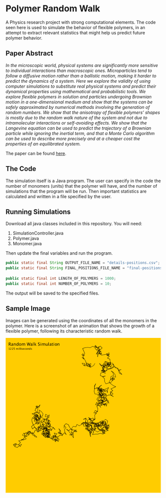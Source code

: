# Polymer Random Walk

A Physics research project with strong computational elements. The code seen here is used to simulate the behavior of flexible polymers, in an attempt to extract relevant statistics that might help us predict future polymer behavior.

## Paper Abstract

*In the microscopic world, physical systems are significantly more sensitive to individual interactions than macroscopic ones. Microparticles tend to follow a diffusive motion rather than a ballistic motion, making it harder to predict the dynamics of a system. Here we explore the validity of using computer simulations to substitute real physical systems and predict their dynamical properties using mathematical and probabilistic tools. We explore flexible polymers in solution and particles undergoing Brownian motion in a one-dimensional medium and show that the systems can be safely approximated by numerical methods involving the generation of random numbers. We show that the anisotropy of flexible polymers’ shapes is mostly due to the random walk nature of the system and not due to intramolecular interactions or self-avoiding effects. We show that the Langevine equation can be used to predict the trajectory of a Brownian particle while ignoring the inertial term, and that a Monte Carlo algorithm can be used to describe more precisely and at a cheaper cost the properties of an equilibrated system.*

The paper can be found [here](https://guillonapa.github.io/pages/pdf-views/random-walks.png).

## The Code

The simulation itself is a Java program. The user can specify in the code the number of monomers (units) that the polymer will have, and the number of simulations that the program will be run. Then important statistics are calculated and written in a file specified by the user.

## Running Simulations

Download all java classes included in this repository. You will need:

1. SimulationController.java
2. Polymer.java
3. Monomer.java

Then update the final variables and run the program.

```java
public static final String OUTPUT_FILE_NAME = "details-positions.csv";
public static final String FINAL_POSITIONS_FILE_NAME = "final-positions.csv";

public static final int LENGTH_OF_POLYMERS = 1000;
public static final int NUMBER_OF_POLYMERS = 10;
```

The output will be saved to the specified files.

## Sample Image

Images can be generated using the coordinates of all the monomers in the polymer. Here is a screenshot of an animation that shows the growth of a flexible polymer, following its characteristic random walk.

![picture](random-walk-simulation.png)
